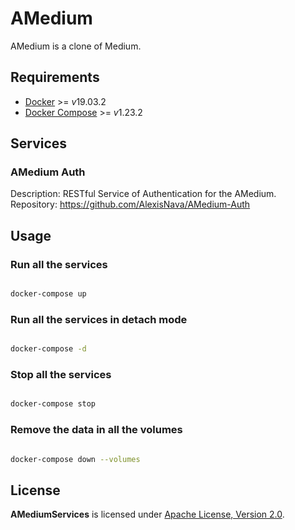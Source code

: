 # AMedium

AMedium is a clone of Medium.

## Requirements

- [Docker](https://docs.docker.com/install/) >= *v*19.03.2
- [Docker Compose](https://docs.docker.com/compose/install/) >= *v*1.23.2

## Services

### AMedium Auth

Description: RESTful Service of Authentication for the AMedium.
Repository: https://github.com/AlexisNava/AMedium-Auth

## Usage

### Run all the services

```sh

docker-compose up

```

### Run all the services in detach mode

```sh

docker-compose -d

```

### Stop all the services

```sh

docker-compose stop

```

### Remove the data in all the volumes

```sh

docker-compose down --volumes

```

## License

**AMediumServices** is licensed under [Apache License, Version 2.0](https://github.com/AlexisNava/AMediumServices/blob/master/LICENSE).
